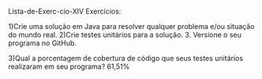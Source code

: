 Lista-de-Exerc-cio-XIV
Exercícios:

1)Crie uma solução em Java para resolver qualquer problema e/ou situação do mundo real.
2)Crie testes unitários para a solução. 3. Versione o seu programa no GitHub.

3)Qual a porcentagem de cobertura de código que seus testes unitários realizaram em seu programa?
61,51%
